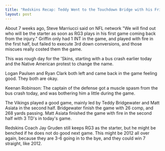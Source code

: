 ```yaml
---
title: "Redskins Recap: Teddy Went to the Touchdown Bridge with his Friend Matt Asiata"
layout: post
---
```


About 7 weeks ago, Steve Marriucci said on NFL network "We will find out who will be the starter as soon as RG3 plays in his first game coming back from the injury." Griffin only had 1 INT in the game, and played with fire in the first half, but failed to execute 3rd down conversions, and those miscues really costed them the game.

This was rough day for the 'Skins, starting with a bus crash earlier today and the Native American protest to change the name.

Logan Paulsen and Ryan Clark both left and came back in the game feeling good. They both are okay.
<!--more-->
Keenan Robinson: The captain of the defense got a muscle spasm from the bus crash today, and was bothering him a little during the game.

The Vikings played a good game, mainly led by Teddy Bridgewater and Matt Asiata in the second half. Bridgewater finish the game with 26 comp, and 268 yards passing. Matt Asiata finished the game with fire in the second half with 3 TD's in today's game.

Redskins Coach Jay Gruden still keeps RG3 as the starter, but he might be benched if he does not do good next game. This might be 2012 all over again, because they are 3-6 going in to the bye, and they could win 7 straight,  like 2012.

